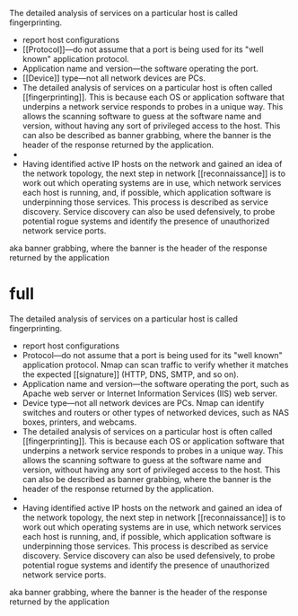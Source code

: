 The detailed analysis of services on a particular host is called fingerprinting.
-   report host configurations
-   [[Protocol]]—do not assume that a port is being used for its "well known" application protocol. 
-   Application name and version—the software operating the port.
-   [[Device]] type—not all network devices are PCs. 
-   The detailed analysis of services on a particular host is often called [[fingerprinting]]. This is because each OS or application software that underpins a network service responds to probes in a unique way. This allows the scanning software to guess at the software name and version, without having any sort of privileged access to the host. This can also be described as banner grabbing, where the banner is the header of the response returned by the application.
-   
- Having identified active IP hosts on the network and gained an idea of the network topology, the next step in network [[reconnaissance]] is to work out which operating systems are in use, which network services each host is running, and, if possible, which application software is underpinning those services. This process is described as service discovery. Service discovery can also be used defensively, to probe potential rogue systems and identify the presence of unauthorized network service ports.

aka banner grabbing, where the banner is the header of the response returned by the application
# full 
The detailed analysis of services on a particular host is called fingerprinting.
-   report host configurations
-   Protocol—do not assume that a port is being used for its "well known" application protocol. Nmap can scan traffic to verify whether it matches the expected [[signature]] (HTTP, DNS, SMTP, and so on).
-   Application name and version—the software operating the port, such as Apache web server or Internet Information Services (IIS) web server.
-   Device type—not all network devices are PCs. Nmap can identify switches and routers or other types of networked devices, such as NAS boxes, printers, and webcams.
-   The detailed analysis of services on a particular host is often called [[fingerprinting]]. This is because each OS or application software that underpins a network service responds to probes in a unique way. This allows the scanning software to guess at the software name and version, without having any sort of privileged access to the host. This can also be described as banner grabbing, where the banner is the header of the response returned by the application.
-   
- Having identified active IP hosts on the network and gained an idea of the network topology, the next step in network [[reconnaissance]] is to work out which operating systems are in use, which network services each host is running, and, if possible, which application software is underpinning those services. This process is described as service discovery. Service discovery can also be used defensively, to probe potential rogue systems and identify the presence of unauthorized network service ports.

aka banner grabbing, where the banner is the header of the response returned by the application